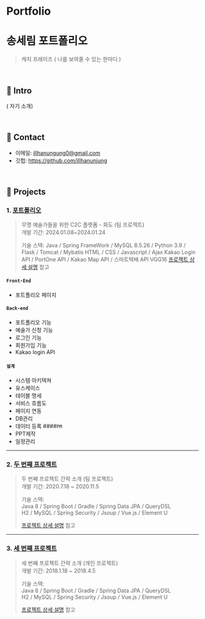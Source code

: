 # Portfolio
#  송세림 포트폴리오
>캐치 프레이즈 ( 나를 보여줄 수 있는 한마디 )

</br>

## :pushpin: Intro
( 자기 소개)

</br>

## :pushpin: Contact
- 이메일: illhanungung0@gmail.com
- 깃헙: https://github.com/illhanunjung

</br>

## :pushpin: Projects
### 1. [포트폴리오](https://github.com/illhanunjung/Hwado-final)
>무명 예술가들을 위한 C2C 플랫폼 - 화도 (팀 프로젝트)  
>개발 기간: 2024.01.08~2024.01.24
>  
>기술 스택:
>Java / Spring FrameWork / MySQL 8.5.26 / Python 3.9 / Flask / Tomcat / Mybatis
>HTML / CSS / Javascript / Ajax
>Kakao Login API / PortOne API / Kakao Map API / 스마트택배 API
>VGG16
>[프로젝트 상세 설명]() 참고
#### `Front-End`
 - 포트폴리오 페이지
#### `Back-end`
 - 포트폴리오 기능 
 - 예술가 신청 기능
 - 로그인 기능
 - 회원가입 기능
 - Kakao login API
  #### `설계`
 - 시스템 아키텍쳐 
 - 유스케이스
 - 테이블 명세
 - 서비스 흐름도
 - 페이지 연동
 - DB관리
 - 데이터 등록
   ####`PM`
 - PPT제작
 - 일정관리
---

### 2. [두 번째 프로젝트](https://github.com/JungHyung2/gitio.io)
>두 번째 프로젝트 간략 소개  (팀 프로젝트)  
>개발 기간: 2020.7.18 ~ 2020.11.5  
>  
>기술 스택:  
>Java 8 / Spring Boot / Gradle / Spring Data JPA / QueryDSL  
>H2 / MySQL / Spring Security / Jsoup / Vue.js / Element U  
>  
>[프로젝트 상세 설명](https://github.com/JungHyung2/gitio.io) 참고

---

### 3. [세 번째 프로젝트](https://github.com/JungHyung2/gitio.io)
>세 번째 프로젝트 간략 소개  (개인 프로젝트)  
>개발 기간: 2018.1.18 ~ 2018.4.5  
>  
>기술 스택:  
>Java 8 / Spring Boot / Gradle / Spring Data JPA / QueryDSL  
>H2 / MySQL / Spring Security / Jsoup / Vue.js / Element U  
>  
>[프로젝트 상세 설명](https://github.com/JungHyung2/gitio.io) 참고
